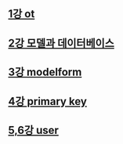 ## [1강 ot](https://github.com/easyrock122/README/blob/master/%EA%B0%95%EC%9D%98%20%EC%A0%95%EB%A6%AC%20%EB%AA%A8%EC%9D%8C%EC%A7%91/%E3%85%88%E3%85%85%E3%85%85-1)

## [2강 모델과 데이터베이스](https://github.com/easyrock122/README/blob/master/%EA%B0%95%EC%9D%98%20%EC%A0%95%EB%A6%AC%20%EB%AA%A8%EC%9D%8C%EC%A7%91/%E3%85%88%E3%85%85%E3%85%85-2)

## [3강 modelform](https://github.com/easyrock122/README/blob/master/%EA%B0%95%EC%9D%98%20%EC%A0%95%EB%A6%AC%20%EB%AA%A8%EC%9D%8C%EC%A7%91/%E3%85%88%E3%85%85%E3%85%85-3)

## [4강 primary key](https://github.com/easyrock122/README/blob/master/%EA%B0%95%EC%9D%98%20%EC%A0%95%EB%A6%AC%20%EB%AA%A8%EC%9D%8C%EC%A7%91/%E3%85%88%E3%85%85%E3%85%85-4)

## [5,6강 user](https://github.com/easyrock122/README/blob/master/%EA%B0%95%EC%9D%98%20%EC%A0%95%EB%A6%AC%20%EB%AA%A8%EC%9D%8C%EC%A7%91/%E3%85%88%E3%85%85%E3%85%85-5%2C6)
